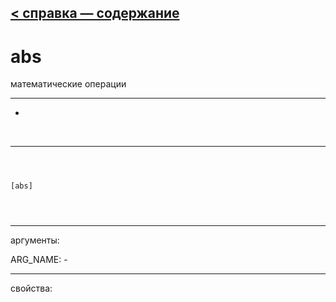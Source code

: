 [< справка — содержание](index.html)
---

# abs


математические операции

---

-
<br>


---


```



[abs]


            
```

---
аргументы:

ARG_NAME: -<br>

---
свойства:


